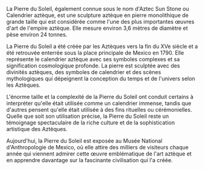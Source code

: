 La Pierre du Soleil, également connue sous le nom d'Aztec Sun Stone ou Calendrier aztèque, est une sculpture aztèque en pierre monolithique de grande taille qui est considérée comme l'une des plus importantes œuvres d'art de l'empire aztèque. Elle mesure environ 3,6 mètres de diamètre et pèse environ 24 tonnes.

La Pierre du Soleil a été créée par les Aztèques vers la fin du XVe siècle et a été retrouvée enterrée sous la place principale de Mexico en 1790. Elle représente le calendrier aztèque avec ses symboles complexes et sa signification cosmologique profonde. La pierre est sculptée avec des divinités aztèques, des symboles de calendrier et des scènes mythologiques qui dépeignent la conception du temps et de l'univers selon les Aztèques.

L'énorme taille et la complexité de la Pierre du Soleil ont conduit certains à interpréter qu'elle était utilisée comme un calendrier immense, tandis que d'autres pensent qu'elle était utilisée à des fins rituelles ou cérémonielles. Quelle que soit son utilisation précise, la Pierre du Soleil reste un témoignage spectaculaire de la riche culture et de la sophistication artistique des Aztèques.

Aujourd'hui, la Pierre du Soleil est exposée au Musée National d'Anthropologie de Mexico, où elle attire des milliers de visiteurs chaque année qui viennent admirer cette œuvre emblématique de l'art aztèque et en apprendre davantage sur la fascinante civilisation qui l'a créée.